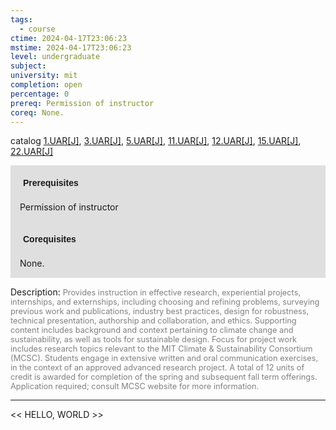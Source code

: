 ```yaml
---
tags:
  - course
ctime: 2024-04-17T23:06:23
mstime: 2024-04-17T23:06:23
level: undergraduate
subject: 
university: mit
completion: open
percentage: 0
prereq: Permission of instructor
coreq: None.
---
```


catalog [1.UAR[J]](http://student.mit.edu/catalog/m1c.html#1.UAR), [3.UAR[J]](http://student.mit.edu/catalog/m3b.html#3.UAR), [5.UAR[J]](http://student.mit.edu/catalog/m5b.html#5.UAR), [11.UAR[J]](http://student.mit.edu/catalog/m11a.html#11.UAR), [12.UAR[J]](http://student.mit.edu/catalog/m12a.html#12.UAR), [15.UAR[J]](http://student.mit.edu/catalog/m15c.html#15.UAR), [22.UAR[J]](http://student.mit.edu/catalog/m22a.html#22.UAR)

<span style="display: block; padding: 15px; background-color: rgb(100, 100, 100, 0.2);"><font id="m_prereq324_0" style="display: block; font-family: Arial, sans-serif; font-weight: bold; padding: 5px">Prerequisites</font><br><span id="prereq324_0">Permission of instructor</span></span>
<span style="display: block; padding: 15px; background-color: rgb(100, 100, 100, 0.2);"><font id="m_coreq324_0" style="display: block; font-family: Arial, sans-serif; font-weight: bold; padding: 5px">Corequisites</font><br><span id="coreq324_0">None.</span></span>

<font style="">Description:</font>
<font style="color: grey; font-size: 0.8rem;">Provides instruction in effective research, experiential projects, internships, and externships, including choosing and refining problems, surveying previous work and publications, industry best practices, design for robustness, technical presentation, authorship and collaboration, and ethics. Supporting content includes background and context pertaining to climate change and sustainability, as well as tools for sustainable design. Focus for project work includes research topics relevant to the MIT Climate &amp; Sustainability Consortium (MCSC). Students engage in extensive written and oral communication exercises, in the context of an approved advanced research project. A total of 12 units of credit is awarded for completion of the spring and subsequent fall term offerings. Application required; consult MCSC website for more information.</font>



---

<< HELLO, WORLD >>
